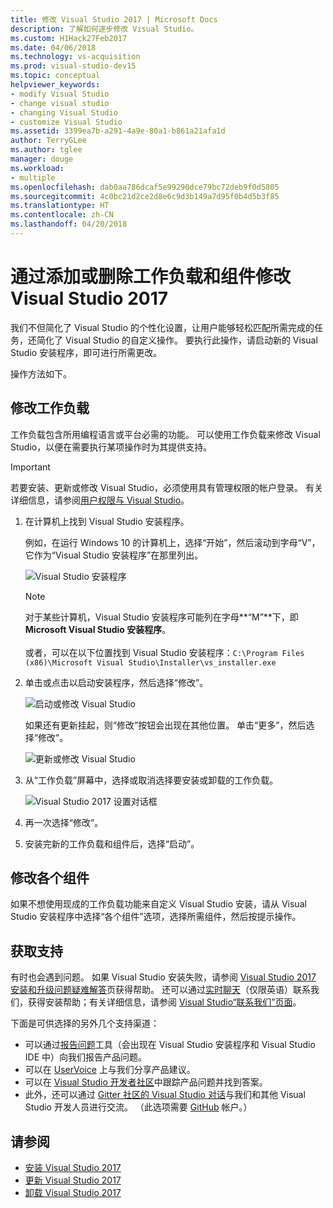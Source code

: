 ```yaml
---
title: 修改 Visual Studio 2017 | Microsoft Docs
description: 了解如何逐步修改 Visual Studio。
ms.custom: H1Hack27Feb2017
ms.date: 04/06/2018
ms.technology: vs-acquisition
ms.prod: visual-studio-dev15
ms.topic: conceptual
helpviewer_keywords:
- modify Visual Studio
- change visual studio
- changing Visual Studio
- customize Visual Studio
ms.assetid: 3399ea7b-a291-4a9e-80a1-b861a21afa1d
author: TerryGLee
ms.author: tglee
manager: douge
ms.workload:
- multiple
ms.openlocfilehash: dab0aa786dcaf5e99290dce79bc72deb9f0d5805
ms.sourcegitcommit: 4c0bc21d2ce2d8e6c9d3b149a7d95f0b4d5b3f85
ms.translationtype: HT
ms.contentlocale: zh-CN
ms.lasthandoff: 04/20/2018
---
```

# <a name="modify-visual-studio-2017-by-adding-or-removing-workloads-and-components"></a>通过添加或删除工作负载和组件修改 Visual Studio 2017

我们不但简化了 Visual Studio 的个性化设置，让用户能够轻松匹配所需完成的任务，还简化了 Visual Studio 的自定义操作。 要执行此操作，请启动新的 Visual Studio 安装程序，即可进行所需更改。

操作方法如下。

## <a name="modify-workloads"></a>修改工作负载

 工作负载包含所用编程语言或平台必需的功能。 可以使用工作负载来修改 Visual Studio，以便在需要执行某项操作时为其提供支持。

>[!IMPORTANT]
>若要安装、更新或修改 Visual Studio，必须使用具有管理权限的帐户登录。 有关详细信息，请参阅[用户权限与 Visual Studio](../ide/user-permissions-and-visual-studio.md)。

1. 在计算机上找到 Visual Studio 安装程序。  

     例如，在运行 Windows 10 的计算机上，选择“开始”，然后滚动到字母“V”，它作为“Visual Studio 安装程序”在那里列出。  

     ![Visual Studio 安装程序](media/vs2017-locate-the-visual-studio-installer.PNG "查找 Microsoft Visual Studio 安装程序")

     >[!NOTE]
     对于某些计算机，Visual Studio 安装程序可能列在字母**“M”**下，即 **Microsoft Visual Studio 安装程序**。<br/><br/> 或者，可以在以下位置找到 Visual Studio 安装程序：`C:\Program Files (x86)\Microsoft Visual Studio\Installer\vs_installer.exe`

2. 单击或点击以启动安装程序，然后选择“修改”。  

     ![启动或修改 Visual Studio](media/modify-visual-studio.png "修改 Visual Studio 2017")

     如果还有更新挂起，则“修改”按钮会出现在其他位置。 单击“更多”，然后选择“修改”。   

     ![更新或修改 Visual Studio](media/modify-or-update-visual-studio.png "更新或修改 Visual Studio 2017")

3. 从“工作负载”屏幕中，选择或取消选择要安装或卸载的工作负载。

    ![Visual Studio 2017 设置对话框](media/vs2017-modify-workloads.PNG "选择 Visual Studio 2017 中的工作负载")

4. 再一次选择“修改”。  

5. 安装完新的工作负载和组件后，选择“启动”。

## <a name="modify-individual-components"></a>修改各个组件

如果不想使用现成的工作负载功能来自定义 Visual Studio 安装，请从 Visual Studio 安装程序中选择“各个组件”选项，选择所需组件，然后按提示操作。

## <a name="get-support"></a>获取支持

有时也会遇到问题。 如果 Visual Studio 安装失败，请参阅 [Visual Studio 2017 安装和升级问题疑难解答](troubleshooting-installation-issues.md)页获得帮助。 还可以通过[实时聊天](https://www.visualstudio.com/vs/support/#talktous)（仅限英语）联系我们，获得安装帮助；有关详细信息，请参阅 [Visual Studio“联系我们”页面](https://www.visualstudio.com/vs/support/#talktous)。

下面是可供选择的另外几个支持渠道：

* 可以通过[报告问题](../ide/how-to-report-a-problem-with-visual-studio-2017.md)工具（会出现在 Visual Studio 安装程序和 Visual Studio IDE 中）向我们报告产品问题。
* 可以在 [UserVoice](https://visualstudio.uservoice.com/forums/121579) 上与我们分享产品建议。
* 可以在 [Visual Studio 开发者社区](https://developercommunity.visualstudio.com/)中跟踪产品问题并找到答案。
* 此外，还可以通过 [Gitter 社区的 Visual Studio 对话](https://gitter.im/Microsoft/VisualStudio)与我们和其他 Visual Studio 开发人员进行交流。 （此选项需要 [GitHub](https://github.com/) 帐户。）

## <a name="see-also"></a>请参阅

* [安装 Visual Studio 2017](install-visual-studio.md)
* [更新 Visual Studio 2017](update-visual-studio.md)
* [卸载 Visual Studio 2017](uninstall-visual-studio.md)
